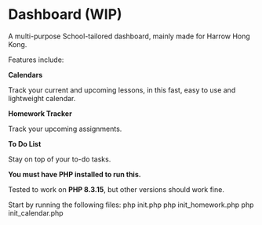 # Dashboard (WIP)

A multi-purpose School-tailored dashboard, mainly made for Harrow Hong Kong.

Features include:

**Calendars**

Track your current and upcoming lessons, in this fast, easy to use and lightweight calendar.

**Homework Tracker**

Track your upcoming assignments.

**To Do List**

Stay on top of your to-do tasks.

**You must have PHP installed to run this.**

Tested to work on **PHP 8.3.15**, but other versions should work fine.

Start by running the following files:
php init.php
php init_homework.php
php init_calendar.php
